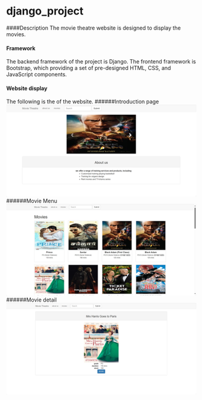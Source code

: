 # django_project
####Description
The movie theatre website is designed to display the movies.
#### Framework
The backend framework of the project is Django. The frontend framework is Bootstrap, which providing a set of pre-designed HTML, CSS, and JavaScript components.
#### Website display
The following is the of the website.
######Introduction page
![](./templates/image/aboutus.jpg)
######Movie Menu
![](./templates/image/menu.jpg)
######Movie detail
![](./templates/image/detail.jpg)

